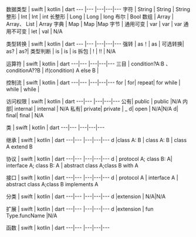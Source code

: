 
 数据类型 | swift | kotlin | dart
--- |--- |---|---|---
字符 | String | String | String
整形 | Int | Int | int
长整形 | Long | Long | long
布尔 | Bool
数组 | Array | Array、 List | Array
字典 | Map | Map |Map
字节 |
通用可变 | var | var | var
通用不可变 | let | val | N/A


类型转换 | swift | kotlin | dart
--- |--- |---|---|---
强转 | as！| as | 
可选转换| as? | as?|
类型判断 | is | is | is
拆包 | ! | !! | N/A 


 运算符 | swift | kotlin | dart
---|--- |---|---|---
三目 | condition?A:B 、conditionA??B | if(condition) A else B |


 控制流 | swift | kotlin | dart
---|--- |---|---|---
for | for| repeat| for
while | while | while |


 访问权限 | swift | kotlin | dart
 ---|--- |---|---|---
公有| public | public |N/A 
内部| internal | internal | N/A 
私有| private| private  | _
d| open | N/A|N/A
d| final| final | N/A


 类 | swift | kotlin | dart
---|--- |---|---|---

继承 | swift | kotlin | dart
---|--- |---|---|---
d |class A: B | class A: B | class A extend B


 协议 | swift | kotlin | dart
---|--- |---|---|---
d | protocol A; class B: A| interface A; class B: A | abstract class A;class B with A

接口 | swift | kotlin | dart
---|--- |---|---|---
d | protocol A | interface A | abstract class A;class B implements A

分类 | swift | kotlin | dart
---|--- |---|---|---
d |extension | N/A|N/A

扩展 | swift | kotlin | dart
---|--- |---|---|---
d |extension | fun Type.funcName  |N/A

函数 | swift | kotlin | dart
---|--- |---|---|---

